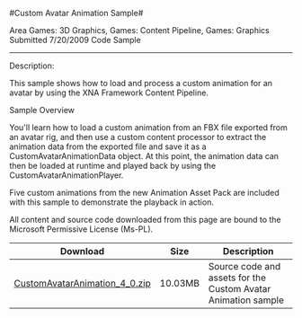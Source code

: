 #Custom Avatar Animation Sample#

Area
Games: 3D Graphics, Games: Content Pipeline, Games: Graphics
Submitted
7/20/2009
Code Sample

---

Description:

This sample shows how to load and process a custom animation for an avatar by using the XNA Framework Content Pipeline.

Sample Overview

You'll learn how to load a custom animation from an FBX file exported from an avatar rig, and then use a custom content processor to extract the animation data from the exported file and save it as a CustomAvatarAnimationData object. At this point, the animation data can then be loaded at runtime and played back by using the CustomAvatarAnimationPlayer.

Five custom animations from the new Animation Asset Pack are included with this sample to demonstrate the playback in action.

 

All content and source code downloaded from this page are bound to the Microsoft Permissive License (Ms-PL).


Download | Size | Description
---|---|---|
[CustomAvatarAnimation_4_0.zip](https://github.com/DDReaper/XNAGameStudio/blob/master/Samples/CustomAvatarAnimation_4_0.zip?raw=true) | 10.03MB | Source code and assets for the Custom Avatar Animation sample 
